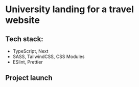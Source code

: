 # University landing for a travel website

## Tech stack:

- TypeScript, Next
- SASS, TailwindCSS, CSS Modules
- ESlint, Prettier

## Project launch
